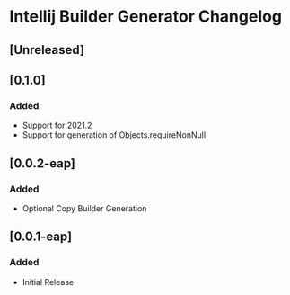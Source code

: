 <!-- Keep a Changelog guide -> https://keepachangelog.com -->

# Intellij Builder Generator Changelog

## [Unreleased]
## [0.1.0]
### Added
- Support for 2021.2
- Support for generation of Objects.requireNonNull

## [0.0.2-eap]
### Added
- Optional Copy Builder Generation

## [0.0.1-eap]
### Added
- Initial Release